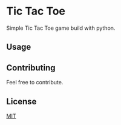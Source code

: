 # Tic Tac Toe
Simple Tic Tac Toe game build with python.

## Usage

## Contributing
Feel free to contribute.

## License
[MIT](https://choosealicense.com/licenses/mit/)



